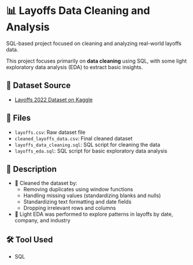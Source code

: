 # 📊 Layoffs Data Cleaning and Analysis
SQL-based project focused on cleaning and analyzing real-world layoffs data.


This project focuses primarily on **data cleaning** using SQL, with some light exploratory data analysis (EDA) to extract basic insights.

## 📁 Dataset Source
- [Layoffs 2022 Dataset on Kaggle](https://www.kaggle.com/datasets/swaptr/layoffs-2022)

## 📂 Files
- `layoffs.csv`: Raw dataset file
- `cleaned_layoffs_data.csv`: Final cleaned dataset
- `layoffs_data_cleaning.sql`: SQL script for cleaning the data
- `layoffs_eda.sql`: SQL script for basic exploratory data analysis

## 🧹 Description
- 🧽 Cleaned the dataset by:
  - Removing duplicates using window functions
  - Handling missing values (standardizing blanks and nulls)
  - Standardizing text formatting and date fields
  - Dropping irrelevant rows and columns
- 🧪 Light EDA was performed to explore patterns in layoffs by date, company, and industry

## 🛠️ Tool Used
- SQL
